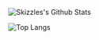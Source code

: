 <!--
**Skizzles/Skizzles** is a ✨ _special_ ✨ repository because its `README.md` (this file) appears on your GitHub profile.

Here are some ideas to get you started:

- 🔭 I’m currently working on ...
- 🌱 I’m currently learning ...
- 👯 I’m looking to collaborate on ...
- 🤔 I’m looking for help with ...
- 💬 Ask me about ...
- 📫 How to reach me: ...
- 😄 Pronouns: ...
- ⚡ Fun fact: ...
-->

![Skizzles's Github Stats](https://github-readme-stats.vercel.app/api?username=Skizzles&show_icons=true&theme=vision-friendly-dark&count_private=true)

![Top Langs](https://github-readme-stats.vercel.app/api/top-langs/?username=Skizzles&theme=vision-friendly-dark&count_private=true)
